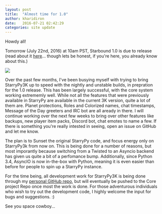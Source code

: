 ```yaml
---
layout: post
title:  "Almost time for 1.0"
author: kharidiron
date:   2016-07-21 02:42:29
categories: site update
---
```

Howdy all!

Tomorrow (July 22nd, 2016) at 10am PST, Starbound 1.0 is due to release (read about it [here](http://playstarbound.com/starbound-release-announcement/)... though lets be honest, if you're here, you already know about this.)

<img src="http://i.imgur.com/hkoYIDx.gif">

Over the past few months, I've been busying myself with trying to bring StarryPy3K up to speed with the nightly and unstable builds, in prepration for the 1.0 release. This has been largely successful, with the core system working extrememly well. While not all the features that were previously available in StarryPy are available in the current 3K version, quite a lot of them are. Planet protections, Roles and Colorized names, chat timestamps, Message of the Day greeters and IRC bot are all aready in there. I will continue working over the next few weeks to bring over other features like backups, new player item packs, Discord bot, chat emotes to name a few. If there is something you're really intested in seeing, open an issue on GitHub and let me know.

The plan is to Sunset the original StarryPy code, and focus energy only on StarryPy3k from now on. This is being done for a number of reasons, but most imporantly because switching from a Twisted to an Asyncio backend has given us quite a bit of a perfomance bump. Additionally, since Python 3.4, AsyncIO is now in-the-box with Python, meaning it is even easier than before for people to spin up a StarryPy instance.

For the time being, all development work for StarryPy3K is being done through my [personal GitHub repo](https://github.com/kharidiron/StarryPy3k), but will eventually be pushed to the Core project Repo once most the work is done. For those adventurous individuals who wish to try out the development code, I highly welcome the input for bugs and suggestions. :)

See you space cowboy...
